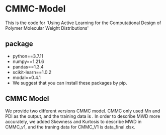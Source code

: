 # CMMC-Model  
This is the code for 'Using Active Learning for the Computational Design of Polymer Molecular Weight Distributions'  
## package
* python==3.7.11  
* numpy==1.21.6  
* pandas==1.3.4  
* scikit-learn==1.0.2  
* modal==0.4.1
* We suggest that you can install these packages by pip.

## CMMC Model
We provide two different versions CMMC model. CMMC only used Mn and PDI as the output, and the training data is . In order to describe MWD more accurately, we added Skewness and Kurtosis to describe MWD in CMMC_v1, and the traning data for CMMC_V1 is data_final.xlsx.
